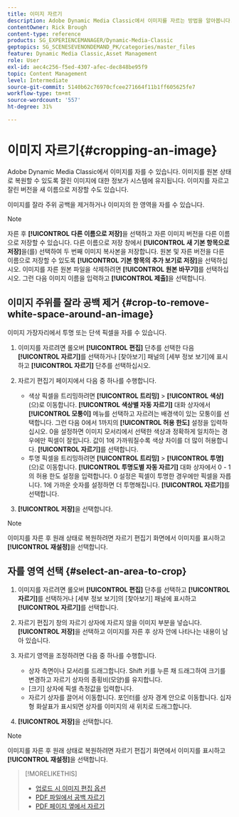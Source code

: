 ```yaml
---
title: 이미지 자르기
description: Adobe Dynamic Media Classic에서 이미지를 자르는 방법을 알아봅니다.
contentOwner: Rick Brough
content-type: reference
products: SG_EXPERIENCEMANAGER/Dynamic-Media-Classic
geptopics: SG_SCENESEVENONDEMAND_PK/categories/master_files
feature: Dynamic Media Classic,Asset Management
role: User
exl-id: aec4c256-f5ed-4307-afec-dec848be95f9
topic: Content Management
level: Intermediate
source-git-commit: 5140b62c76970cfcee271664f11b1ff605625fe7
workflow-type: tm+mt
source-wordcount: '557'
ht-degree: 31%

---
```


# 이미지 자르기{#cropping-an-image}

Adobe Dynamic Media Classic에서 이미지를 자를 수 있습니다. 이미지를 원본 상태로 복원할 수 있도록 잘린 이미지에 대한 정보가 시스템에 유지됩니다. 이미지를 자르고 잘린 버전을 새 이름으로 저장할 수도 있습니다.

이미지를 잘라 주위 공백을 제거하거나 이미지의 한 영역을 자를 수 있습니다.

>[!NOTE]
>
>자른 후 **[!UICONTROL 다른 이름으로 저장]**&#x200B;을 선택하고 자른 이미지 버전을 다른 이름으로 저장할 수 있습니다. 다른 이름으로 저장 창에서 **[!UICONTROL 새 기본 항목으로 저장]**&#x200B;을(를) 선택하여 두 번째 이미지 복사본을 저장합니다. 원본 및 자른 버전을 다른 이름으로 저장할 수 있도록 **[!UICONTROL 기본 항목의 추가 보기로 저장]**&#x200B;을 선택하십시오. 이미지를 자른 원본 파일을 삭제하려면 **[!UICONTROL 원본 바꾸기]**&#x200B;를 선택하십시오. 그런 다음 이미지 이름을 입력하고 **[!UICONTROL 제출]**&#x200B;을 선택합니다.

## 이미지 주위를 잘라 공백 제거 {#crop-to-remove-white-space-around-an-image}

이미지 가장자리에서 투명 또는 단색 픽셀을 자를 수 있습니다.

1. 이미지를 자르려면 롤오버 **[!UICONTROL 편집]** 단추를 선택한 다음 **[!UICONTROL 자르기]**&#x200B;를 선택하거나 [찾아보기] 패널의 [세부 정보 보기]에 표시하고 **[!UICONTROL 자르기]** 단추를 선택하십시오.
1. 자르기 편집기 페이지에서 다음 중 하나를 수행합니다.

   * 색상 픽셀을 트리밍하려면 **[!UICONTROL 트리밍]** > **[!UICONTROL 색상]**(으)로 이동합니다. **[!UICONTROL 색상별 자동 자르기]** 대화 상자에서 **[!UICONTROL 모퉁이]** 메뉴를 선택하고 자르려는 배경색이 있는 모퉁이를 선택합니다. 그런 다음 0에서 1까지의 **[!UICONTROL 허용 한도]** 설정을 입력하십시오. 0을 설정하면 이미지 모서리에서 선택한 색상과 정확하게 일치하는 경우에만 픽셀이 잘립니다. 값이 1에 가까워질수록 색상 차이를 더 많이 허용합니다. **[!UICONTROL 자르기]**&#x200B;를 선택합니다.
   * 투명 픽셀을 트리밍하려면 **[!UICONTROL 트리밍]** > **[!UICONTROL 투명]**(으)로 이동합니다. **[!UICONTROL 투명도별 자동 자르기]** 대화 상자에서 0 - 1의 허용 한도 설정을 입력합니다. 0 설정은 픽셀이 투명한 경우에만 픽셀을 자릅니다. 1에 가까운 숫자를 설정하면 더 투명해집니다. **[!UICONTROL 자르기]**&#x200B;를 선택합니다.

1. **[!UICONTROL 저장]**&#x200B;을 선택합니다.

>[!NOTE]
>
>이미지를 자른 후 원래 상태로 복원하려면 자르기 편집기 화면에서 이미지를 표시하고 **[!UICONTROL 재설정]**&#x200B;을 선택합니다.

## 자를 영역 선택 {#select-an-area-to-crop}

1. 이미지를 자르려면 롤오버 **[!UICONTROL 편집]** 단추를 선택하고 **[!UICONTROL 자르기]**&#x200B;를 선택하거나 [세부 정보 보기]의 [찾아보기] 패널에 표시하고 **[!UICONTROL 자르기]**&#x200B;를 선택합니다.

1. 자르기 편집기 창의 자르기 상자에 자르지 않을 이미지 부분을 넣습니다. **[!UICONTROL 저장]**&#x200B;을 선택하고 이미지를 자른 후 상자 안에 나타나는 내용이 남아 있습니다.
1. 자르기 영역을 조정하려면 다음 중 하나를 수행합니다.

   * 상자 측면이나 모서리를 드래그합니다. Shift 키를 누른 채 드래그하여 크기를 변경하고 자르기 상자의 종횡비(모양)를 유지합니다.
   * [크기] 상자에 픽셀 측정값을 입력합니다.
   * 자르기 상자를 끌어서 이동합니다. 포인터를 상자 경계 안으로 이동합니다. 십자형 화살표가 표시되면 상자를 이미지의 새 위치로 드래그합니다.

1. **[!UICONTROL 저장]**&#x200B;을 선택합니다.

>[!NOTE]
>
>이미지를 자른 후 원래 상태로 복원하려면 자르기 편집기 화면에서 이미지를 표시하고 **[!UICONTROL 재설정]**&#x200B;을 선택합니다.

>[!MORELIKETHIS]
>
>* [업로드 시 이미지 편집 옵션](image-editing-options-upload.md#image-editing-options-at-upload)
>* [PDF 파일에서 공백 자르기](pdfs.md#cropping_white_space_from_a_pdf_file)
>* [PDF 페이지 옆에서 자르기](pdfs.md#cropping_from_the_sides_of_pdf_pages)
